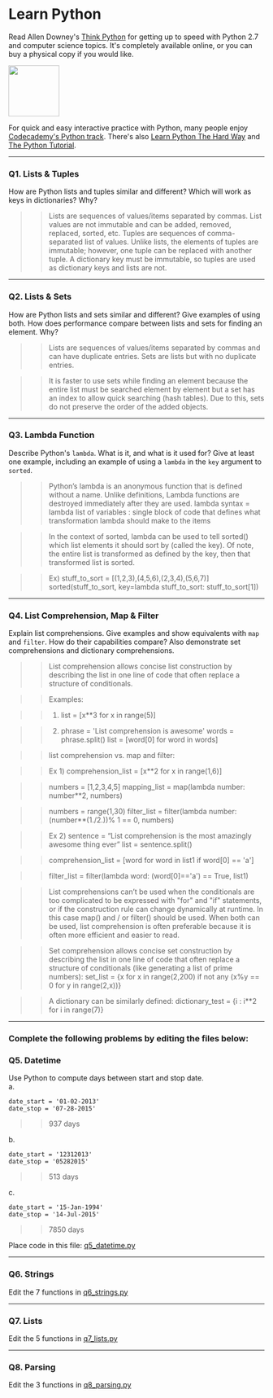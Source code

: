 # Learn Python

Read Allen Downey's [Think Python](http://www.greenteapress.com/thinkpython/) for getting up to speed with Python 2.7 and computer science topics. It's completely available online, or you can buy a physical copy if you would like.

<a href="http://www.greenteapress.com/thinkpython/"><img src="img/think_python.png" style="width: 100px;" target="_blank"></a>

For quick and easy interactive practice with Python, many people enjoy [Codecademy's Python track](http://www.codecademy.com/en/tracks/python). There's also [Learn Python The Hard Way](http://learnpythonthehardway.org/book/) and [The Python Tutorial](https://docs.python.org/2/tutorial/).

---

### Q1. Lists &amp; Tuples

How are Python lists and tuples similar and different? Which will work as keys in dictionaries? Why?

>> Lists are sequences of values/items separated by commas. List values are not immutable and can be added, removed, replaced, sorted, etc. 
Tuples are sequences of comma-separated list of values.   Unlike lists, the elements of tuples are immutable; however, one tuple can be replaced with another tuple. 
A dictionary key must be immutable, so tuples are used as dictionary keys and lists are not.

---

### Q2. Lists &amp; Sets

How are Python lists and sets similar and different? Give examples of using both. How does performance compare between lists and sets for finding an element. Why?

>> Lists are sequences of values/items separated by commas and can have duplicate entries. Sets are lists but with no duplicate entries.

>> It is faster to use sets while finding an element because the entire list must be searched element by element but a set has an index to allow quick searching (hash tables). Due to this, sets do not preserve the order of the added objects. 

---

### Q3. Lambda Function

Describe Python's `lambda`. What is it, and what is it used for? Give at least one example, including an example of using a `lambda` in the `key` argument to `sorted`.

>> Python’s lambda is an anonymous function that is defined without a name. Unlike definitions, Lambda functions are destroyed immediately after they are used. 
lambda syntax = lambda   list of variables : single block of code that defines what transformation lambda should make to the items

>> In the context of sorted, lambda can be used to tell sorted() which list elements it should sort by (called the key).  Of note, the entire list is transformed as defined by the key, then that transformed list is sorted. 

>> Ex) 
stuff_to_sort =  [(1,2,3),(4,5,6),(2,3,4),(5,6,7)] 
sorted(stuff_to_sort, key=lambda stuff_to_sort: stuff_to_sort[1])

---

### Q4. List Comprehension, Map &amp; Filter

Explain list comprehensions. Give examples and show equivalents with `map` and `filter`. How do their capabilities compare? Also demonstrate set comprehensions and dictionary comprehensions.

>> List comprehension allows concise list construction by describing the list in one line of code that often replace a structure of conditionals.  

>> Examples: 

>> 1. list = [x**3 for x in range(5)]

>> 2. phrase = 'List comprehension is awesome'
       words = phrase.split()
       list = [word[0] for word in words]


>> list comprehension vs. map and filter:

>> Ex 1) 
>> comprehension_list = [x**2 for x in range(1,6)]

>> numbers = [1,2,3,4,5]
>> mapping_list = map(lambda number: number**2,  numbers)

>> numbers = range(1,30)
>> filter_list = filter(lambda number: (number**(1./2.))% 1 == 0, numbers)

>> Ex 2)
>> sentence = “List comprehension is the most amazingly awesome thing ever”
>> list = sentence.split()

>> comprehension_list = [word for word in list1 if word[0] == 'a']

>> filter_list = filter(lambda word: (word[0]=='a') == True, list1)


>> List comprehensions can’t be used when the conditionals are too complicated to be expressed with "for" and "if" statements, or if the construction rule can change dynamically at runtime. In this case map() and / or filter() should be used. When both can be used, list comprehension is often preferable because it is often more efficient and easier to read.

>> Set comprehension allows concise set construction by describing the list in one line of code that often replace a structure of conditionals (like generating a list of prime numbers):
set_list = {x for x in range(2,200) if not any (x%y == 0 for y in range(2,x))}


>> A dictionary can be similarly defined:
dictionary_test = {i : i**2 for i in range(7)}

---

### Complete the following problems by editing the files below:

### Q5. Datetime
Use Python to compute days between start and stop date.   
a.  

```
date_start = '01-02-2013'    
date_stop = '07-28-2015'
```

>> 937 days

b.  
```
date_start = '12312013'  
date_stop = '05282015'  
```

>> 513 days

c.  
```
date_start = '15-Jan-1994'      
date_stop = '14-Jul-2015'  
```

>> 7850 days

Place code in this file: [q5_datetime.py](python/q5_datetime.py)

---

### Q6. Strings
Edit the 7 functions in [q6_strings.py](python/q6_strings.py)

---

### Q7. Lists
Edit the 5 functions in [q7_lists.py](python/q7_lists.py)

---

### Q8. Parsing
Edit the 3 functions in [q8_parsing.py](python/q8_parsing.py)





